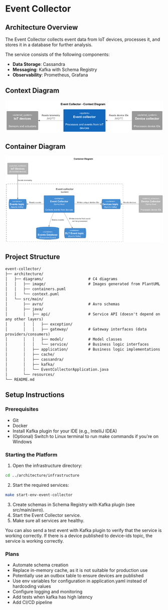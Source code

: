 # Event Collector

## Architecture Overview

The Event Collector collects event data from IoT devices, processes it, and stores it in a database for further analysis.

The service consists of the following components:

- **Data Storage**: Cassandra
- **Messaging**: Kafka with Schema Registry
- **Observability**: Prometheus, Grafana

## Context Diagram

![Diagram](architecture/diagrams/image/context-diagram.png)

## Container Diagram

![Diagram](architecture/diagrams/image/container-diagram.png)

## Project Structure

```plaintext
event-collector/
├── architecture/
│   ├── diagrams/                    # C4 diagrams
│   │   ├── image/                   # Images generated from PlantUML
│   │   ├── containers.puml
│   │   └── context.puml
│   └── src/main/
│       ├── avro/                    # Avro schemas
│       ├── java/
│       │   ├── api/                 # Service API (doesn't depend on any other layers)
│       │   │   ├── exception/
│       │   │   ├── gateway/         # Gateway interfaces (data providers/consumers)
│       │   │   ├── model/           # Model classes
│       │   │   └── service/         # Business logic interfaces
│       │   ├── application/         # Business logic implementations
│       │   ├── cache/               
│       │   ├── cassandra/           
│       │   ├── kafka/               
│       │   └── EventCollectorApplication.java
│       └── resources/
└── README.md
```

## Setup Instructions

### Prerequisites

- Git
- Docker
- Install Kafka plugin for your IDE (e.g., IntelliJ IDEA)
- (Optional) Switch to Linux terminal to run make commands if you're on Windows

### Starting the Platform

1. Open the infrastructure directory:
```bash
cd ../architecture/infrastructure
```
2. Start the required services:
```bash
make start-env-event-collector
```

3. Create schemas in Schema Registry with Kafka plugin (see src/main/avro).
4. Start the Event Collector service.
5. Make sure all services are healthy. 

You can also send a test event with Kafka 
plugin to verify that the service is working correctly. If there is a device 
published to device-ids topic, the service is working correctly.

### Plans

- Automate schema creation
- Replace in-memory cache, as it is not suitable for production use
- Potentially use an outbox table to ensure devices are published
- Use env variables for configuration in application.yaml instead of hardcoding values
- Configure logging and monitoring
- Add tests when kafka has high latency
- Add CI/CD pipeline